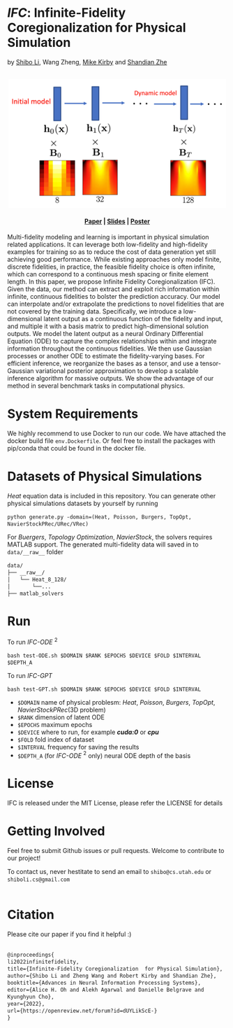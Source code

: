 # *IFC*: Infinite-Fidelity Coregionalization for Physical Simulation

by [Shibo Li](https://imshibo.com), Wang Zheng, [Mike Kirby](https://www.cs.utah.edu/~kirby/) and [Shandian Zhe](https://www.cs.utah.edu/~zhe/)

<p align="center">
    <br>
    <img src="images/ifc-illustrate.png" width="500" />
    <br>
<p>

<h4 align="center">
    <p>
        <a href="https://openreview.net/forum?id=dUYLikScE-">Paper</a> |
        <a href="https://github.com/shib0li/Infinite-Fidelity-Coregionalization/blob/main/images/slides.pdf">Slides</a> |
        <a href="https://github.com/shib0li/Infinite-Fidelity-Coregionalization/blob/main/images/poster.pdf">Poster</a> 
    <p>
</h4>


Multi-fidelity modeling and learning is important in physical simulation related applications. It can leverage both low-fidelity and high-fidelity examples for training so as to reduce the cost of data generation yet still achieving good performance. While existing approaches only model finite, discrete fidelities, in practice, the feasible fidelity choice is often infinite, which can correspond to a continuous mesh spacing or finite element length.   In this paper, we propose Infinite Fidelity Coregionalization (IFC). Given the data, our method can extract and exploit rich information within infinite, continuous fidelities to bolster the prediction accuracy. Our model can interpolate and/or extrapolate the predictions to novel fidelities that are not covered by the training data. Specifically, we introduce a low-dimensional latent output as a continuous function of the fidelity and input, and multiple it with a basis matrix to predict high-dimensional solution outputs. We model the latent output as a neural Ordinary Differential Equation (ODE) to capture the complex relationships within and integrate information throughout the continuous fidelities.  We then use Gaussian processes or another ODE to estimate the fidelity-varying bases. For efficient inference, we reorganize the bases as a tensor, and use a tensor-Gaussian variational posterior approximation to develop a scalable inference algorithm for massive outputs. We show the advantage of our method in several benchmark tasks in computational physics. 

<!-- IFC-ODE $^2$ /GPT -->

# System Requirements

We highly recommend to use Docker to run our code. We have attached the docker build file `env.Dockerfile`. Or feel free to install the packages with pip/conda that could be found in the docker file.

# Datasets of Physical Simulations

*Heat* equation data is included in this repository. You can generate other physical simulations datasets by yourself by running

```
python generate.py -domain=(Heat, Poisson, Burgers, TopOpt, NavierStockPRec/URec/VRec)

```
For *Buergers*, *Topology Optimization*, *NavierStock*, the solvers requires MATLAB support. The generated multi-fidelity data will saved in to `data/__raw__` folder


```
data/
├── __raw__/
│   └── Heat_8_128/
│       └──...
├── matlab_solvers
```

# Run

To run *IFC-ODE* $^2$
```
bash test-ODE.sh $DOMAIN $RANK $EPOCHS $DEVICE $FOLD $INTERVAL $DEPTH_A

```
To run *IFC-GPT*
```
bash test-GPT.sh $DOMAIN $RANK $EPOCHS $DEVICE $FOLD $INTERVAL 

```

* `$DOMAIN` name of physical problesm: *Heat*, *Poisson*, *Burgers*, *TopOpt*, *NavierStockPRec*(3D problem)
* `$RANK` dimension of latent ODE
* `$EPOCHS` maximum epochs 
* `$DEVICE` where to run, for example ***cuda:0*** or ***cpu***
* `$FOLD` fold index of dataset
* `$INTERVAL` frequency for saving the results
* `$DEPTH_A` (for *IFC-ODE* $^2$ only) neural ODE depth of the basis



# License

IFC is released under the MIT License, please refer the LICENSE for details

# Getting Involved
Feel free to submit Github issues or pull requests. Welcome to contribute to our project!

To contact us, never hestitate to send an email to `shibo@cs.utah.edu` or `shiboli.cs@gmail.com` 
<br></br>


# Citation
Please cite our paper if you find it helpful :)

```

@inproceedings{
li2022infinitefidelity,
title={Infinite-Fidelity Coregionalization  for Physical Simulation},
author={Shibo Li and Zheng Wang and Robert Kirby and Shandian Zhe},
booktitle={Advances in Neural Information Processing Systems},
editor={Alice H. Oh and Alekh Agarwal and Danielle Belgrave and Kyunghyun Cho},
year={2022},
url={https://openreview.net/forum?id=dUYLikScE-}
}

```
<br></br>
